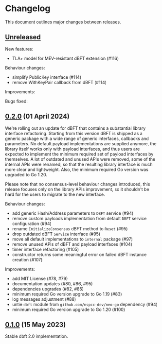 # Changelog

This document outlines major changes between releases.

## [Unreleased]

New features:
 * TLA+ model for MEV-resistant dBFT extension (#116)

Behaviour changes:
 * simplify PublicKey interface (#114)
 * remove WithKeyPair callback from dBFT (#114)

Improvements:

Bugs fixed:

## [0.2.0] (01 April 2024)

We're rolling out an update for dBFT that contains a substantial library interface
refactoring. Starting from this version dBFT is shipped as a generic package with
a wide range of generic interfaces, callbacks and parameters. No default payload
implementations are supplied anymore, the library itself works only with payload
interfaces, and thus users are expected to implement the minimum required set of
payload interfaces by themselves. A lot of outdated and unused APIs were removed,
some of the internal APIs were renamed, so that the resulting library interface
is much more clear and lightweight. Also, the minimum required Go version was
upgraded to Go 1.20.

Please note that no consensus-level behaviour changes introduced, this release
focuses only on the library APIs improvement, so it shouldn't be hard for the users
to migrate to the new interface.

Behaviour changes:
 * add generic Hash/Address parameters to `DBFT` service (#94)
 * remove custom payloads implementation from default `DBFT` service configuration
   (#94)
 * rename `InitializeConsensus` dBFT method to `Reset` (#95)
 * drop outdated dBFT `Service` interface (#95)
 * move all default implementations to `internal` package (#97)
 * remove unused APIs of dBFT and payload interfaces (#104)
 * timer interface refactoring (#105)
 * constructor returns some meaningful error on failed dBFT instance creation (#107)

Improvements:
 * add MIT License (#78, #79)
 * documentation updates (#80, #86, #95)
 * dependencies upgrades (#82, #85)
 * minimum required Go version upgrade to Go 1.19 (#83)
 * log messages adjustment (#88)
 * untie `dbft` module from `github.com/nspcc-dev/neo-go` dependency (#94)
 * minimum required Go version upgrade to Go 1.20 (#100)

## [0.1.0] (15 May 2023)

Stable dbft 2.0 implementation.

[Unreleased]: https://github.com/nspcc-dev/dbft/compare/v0.2.0...master
[0.2.0]: https://github.com/nspcc-dev/dbft/releases/v0.2.0
[0.1.0]: https://github.com/nspcc-dev/dbft/releases/v0.1.0